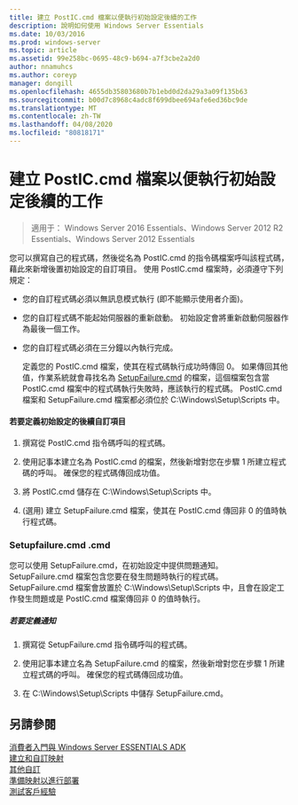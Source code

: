 ```yaml
---
title: 建立 PostIC.cmd 檔案以便執行初始設定後續的工作
description: 說明如何使用 Windows Server Essentials
ms.date: 10/03/2016
ms.prod: windows-server
ms.topic: article
ms.assetid: 99e258bc-0695-48c9-b694-a7f3cbe2a2d0
author: nnamuhcs
ms.author: coreyp
manager: dongill
ms.openlocfilehash: 4655db35803680b7b1ebd0d2da29a3a09f135b63
ms.sourcegitcommit: b00d7c8968c4adc8f699dbee694afe6ed36bc9de
ms.translationtype: MT
ms.contentlocale: zh-TW
ms.lasthandoff: 04/08/2020
ms.locfileid: "80818171"
---
```

# <a name="create-the-posticcmd-file-for-running-post-initial-configuration-tasks"></a>建立 PostIC.cmd 檔案以便執行初始設定後續的工作

>適用于： Windows Server 2016 Essentials、Windows Server 2012 R2 Essentials、Windows Server 2012 Essentials

您可以撰寫自己的程式碼，然後從名為 PostIC.cmd 的指令碼檔案呼叫該程式碼，藉此來新增後置初始設定的自訂項目。 使用 PostIC.cmd 檔案時，必須遵守下列規定：  
  
- 您的自訂程式碼必須以無訊息模式執行 (即不能顯示使用者介面)。  
  
- 您的自訂程式碼不能起始伺服器的重新啟動。 初始設定會將重新啟動伺服器作為最後一個工作。  
  
- 您的自訂程式碼必須在三分鐘以內執行完成。  
  
  定義您的 PostIC.cmd 檔案，使其在程式碼執行成功時傳回 0。 如果傳回其他值，作業系統就會尋找名為 [SetupFailure.cmd](Create-the-PostIC.cmd-File-for-Running-Post-Initial-Configuration-Tasks.md#BKMK_SetupFailure) 的檔案，這個檔案包含當 PostIC.cmd 檔案中的程式碼執行失敗時，應該執行的程式碼。 PostIC.cmd 檔案和 SetupFailure.cmd 檔案都必須位於 C:\Windows\Setup\Scripts 中。  
  
#### <a name="to-define-post-initial-configuration-customizations"></a>若要定義初始設定的後續自訂項目  
  
1.  撰寫從 PostIC.cmd 指令碼呼叫的程式碼。  
  
2.  使用記事本建立名為 PostIC.cmd 的檔案，然後新增對您在步驟 1 所建立程式碼的呼叫。 確保您的程式碼傳回成功值。  
  
3.  將 PostIC.cmd 儲存在 C:\Windows\Setup\Scripts 中。  
  
4.  (選用) 建立 SetupFailure.cmd 檔案，使其在 PostIC.cmd 傳回非 0 的值時執行程式碼。  
  
###  <a name="setupfailurecmd"></a><a name="BKMK_SetupFailure"></a>Setupfailure.cmd .cmd  
 您可以使用 SetupFailure.cmd，在初始設定中提供問題通知。 SetupFailure.cmd 檔案包含您要在發生問題時執行的程式碼。 SetupFailure.cmd 檔案會放置於 C:\Windows\Setup\Scripts 中，且會在設定工作發生問題或是 PostIC.cmd 檔案傳回非 0 的值時執行。  
  
##### <a name="to-define-notifications"></a>若要定義通知  
  
1.  撰寫從 SetupFailure.cmd 指令碼呼叫的程式碼。  
  
2.  使用記事本建立名為 SetupFailure.cmd 的檔案，然後新增對您在步驟 1 所建立程式碼的呼叫。 確保您的程式碼傳回成功值。  
  
3.  在 C:\Windows\Setup\Scripts 中儲存 SetupFailure.cmd。  
  
## <a name="see-also"></a>另請參閱  
 [消費者入門與 Windows Server ESSENTIALS ADK](Getting-Started-with-the-Windows-Server-Essentials-ADK.md)   
 [建立和自訂映射](Creating-and-Customizing-the-Image.md)   
 [其他自訂](Additional-Customizations.md)   
 [準備映射以進行部署](Preparing-the-Image-for-Deployment.md)   
 [測試客戶經驗](Testing-the-Customer-Experience.md)